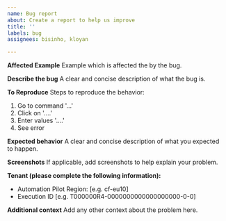 ```yaml
---
name: Bug report
about: Create a report to help us improve
title: ''
labels: bug
assignees: bisinho, kloyan

---
```


**Affected Example**
Example which is affected the by the bug.

**Describe the bug**
A clear and concise description of what the bug is.

**To Reproduce**
Steps to reproduce the behavior:
1. Go to command '...'
2. Click on '....'
3. Enter values '....'
4. See error

**Expected behavior**
A clear and concise description of what you expected to happen.

**Screenshots**
If applicable, add screenshots to help explain your problem.

**Tenant (please complete the following information):**
 - Automation Pilot Region: [e.g. cf-eu10]
 - Execution ID [e.g. T000000R4-0000000000000000000-0-0]

**Additional context**
Add any other context about the problem here.
